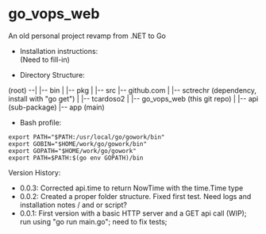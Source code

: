 # go_vops_web  
An old personal project revamp from .NET to Go  

* Installation instructions:  
 (Need to fill-in)

* Directory Structure:  

(root) --|
         |-- bin
         |
         |-- pkg
         |
         |-- src
              |-- github.com
                     |
                     |-- sctrechr (dependency, install with "go get")
                     |
                     |-- tcardoso2
                             |
                             |-- go_vops_web (this git repo)
                                     |
                                     |-- api (sub-package)
                                     |-- app (main)


* Bash profile:    
````
export PATH="$PATH:/usr/local/go/gowork/bin"
export GOBIN="$HOME/work/go/gowork/bin"
export GOPATH="$HOME/work/go/gowork"
export PATH=$PATH:$(go env GOPATH)/bin
````

Version History:  
- 0.0.3: Corrected api.time to return NowTime with the time.Time type  
- 0.0.2: Created a proper folder structure. Fixed first test. Need logs and installation notes / and or script?  
- 0.0.1: First version with a basic HTTP server and a GET api call (WIP); run using "go run main.go"; need to fix tests;   


